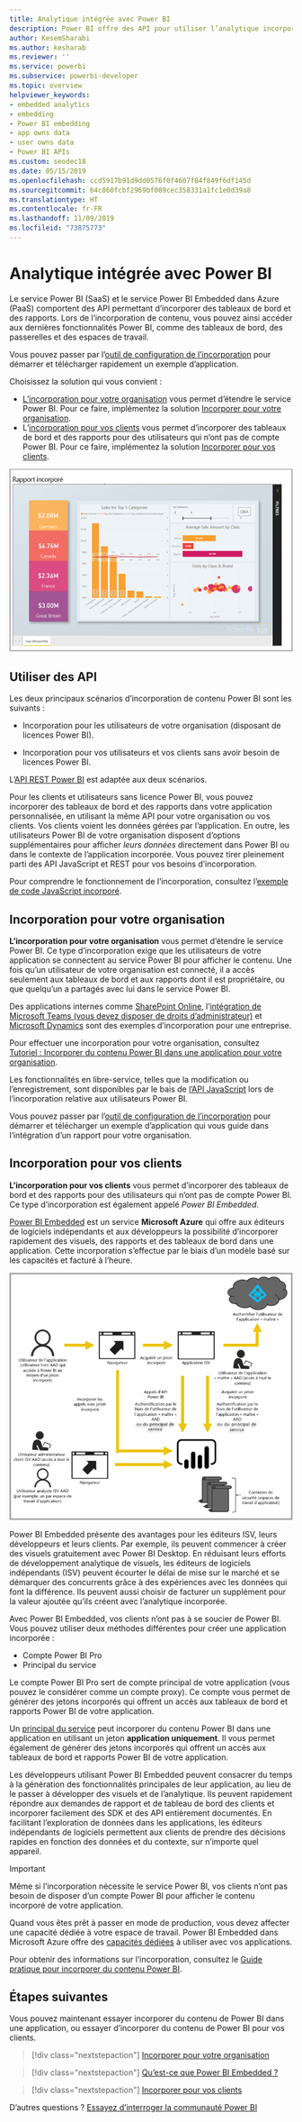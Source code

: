 ```yaml
---
title: Analytique intégrée avec Power BI
description: Power BI offre des API pour utiliser l’analytique incorporée pour vos tableaux de bord et vos rapports dans des applications. Découvrez plus en détail l’incorporation avec Power BI à la fois dans un environnement PaaS et un environnement SaaS à l’aide de logiciels d’analytique intégrés, d’outils d’analytique intégrés ou d’outils d’analyse décisionnelle intégrés.
author: KesemSharabi
ms.author: kesharab
ms.reviewer: ''
ms.service: powerbi
ms.subservice: powerbi-developer
ms.topic: overview
helpviewer_keywords:
- embedded analytics
- embedding
- Power BI embedding
- app owns data
- user owns data
- Power BI APIs
ms.custom: seodec18
ms.date: 05/15/2019
ms.openlocfilehash: ccd5917b91d9dd0576f0f4607f84f849f6df145d
ms.sourcegitcommit: 64c860fcbf2969bf089cec358331a1fc1e0d39a8
ms.translationtype: HT
ms.contentlocale: fr-FR
ms.lasthandoff: 11/09/2019
ms.locfileid: "73875773"
---
```

# <a name="embedded-analytics-with-power-bi"></a>Analytique intégrée avec Power BI

Le service Power BI (SaaS) et le service Power BI Embedded dans Azure (PaaS) comportent des API permettant d’incorporer des tableaux de bord et des rapports. Lors de l’incorporation de contenu, vous pouvez ainsi accéder aux dernières fonctionnalités Power BI, comme des tableaux de bord, des passerelles et des espaces de travail.

Vous pouvez passer par l’[outil de configuration de l’incorporation](https://aka.ms/embedsetup) pour démarrer et télécharger rapidement un exemple d’application.

Choisissez la solution qui vous convient :

* [L’incorporation pour votre organisation](embedding.md#embedding-for-your-organization) vous permet d’étendre le service Power BI. Pour ce faire, implémentez la solution [Incorporer pour votre organisation](https://aka.ms/embedsetup/UserOwnsData).
* L’[incorporation pour vos clients](embedding.md#embedding-for-your-customers) vous permet d’incorporer des tableaux de bord et des rapports pour des utilisateurs qui n’ont pas de compte Power BI. Pour ce faire, implémentez la solution [Incorporer pour vos clients](https://aka.ms/embedsetup/AppOwnsData).

![Exemple PBIE](media/what-can-you-do/what-can-you-do-02.png)

## <a name="use-apis"></a>Utiliser des API

Les deux principaux scénarios d’incorporation de contenu Power BI sont les suivants :
- Incorporation pour les utilisateurs de votre organisation (disposant de licences Power BI). 
 
- Incorporation pour vos utilisateurs et vos clients sans avoir besoin de licences Power BI. 

L’[API REST Power BI](https://docs.microsoft.com/rest/api/power-bi/) est adaptée aux deux scénarios.

Pour les clients et utilisateurs sans licence Power BI, vous pouvez incorporer des tableaux de bord et des rapports dans votre application personnalisée, en utilisant la même API pour votre organisation ou vos clients. Vos clients voient les données gérées par l’application. En outre, les utilisateurs Power BI de votre organisation disposent d’options supplémentaires pour afficher *leurs données* directement dans Power BI ou dans le contexte de l’application incorporée. Vous pouvez tirer pleinement parti des API JavaScript et REST pour vos besoins d’incorporation.

Pour comprendre le fonctionnement de l’incorporation, consultez l’[exemple de code JavaScript incorporé](https://microsoft.github.io/PowerBI-JavaScript/demo/).

## <a name="embedding-for-your-organization"></a>Incorporation pour votre organisation

**L’incorporation pour votre organisation** vous permet d’étendre le service Power BI. Ce type d’incorporation exige que les utilisateurs de votre application se connectent au service Power BI pour afficher le contenu. Une fois qu’un utilisateur de votre organisation est connecté, il a accès seulement aux tableaux de bord et aux rapports dont il est propriétaire, ou que quelqu’un a partagés avec lui dans le service Power BI.

Des applications internes comme [SharePoint Online](https://powerbi.microsoft.com/blog/integrate-power-bi-reports-in-sharepoint-online/), l’[intégration de Microsoft Teams (vous devez disposer de droits d’administrateur)](https://powerbi.microsoft.com/blog/power-bi-teams-up-with-microsoft-teams/) et [Microsoft Dynamics](https://docs.microsoft.com/dynamics365/customer-engagement/basics/add-edit-power-bi-visualizations-dashboard) sont des exemples d’incorporation pour une entreprise.

Pour effectuer une incorporation pour votre organisation, consultez [Tutoriel : Incorporer du contenu Power BI dans une application pour votre organisation](embed-sample-for-your-organization.md).

Les fonctionnalités en libre-service, telles que la modification ou l’enregistrement, sont disponibles par le bais de [l’API JavaScript](https://github.com/Microsoft/PowerBI-JavaScript) lors de l’incorporation relative aux utilisateurs Power BI.

Vous pouvez passer par l’[outil de configuration de l’incorporation](https://aka.ms/embedsetup/UserOwnsData) pour démarrer et télécharger un exemple d’application qui vous guide dans l’intégration d’un rapport pour votre organisation.

## <a name="embedding-for-your-customers"></a>Incorporation pour vos clients

**L’incorporation pour vos clients** vous permet d’incorporer des tableaux de bord et des rapports pour des utilisateurs qui n’ont pas de compte Power BI. Ce type d’incorporation est également appelé *Power BI Embedded*.

[Power BI Embedded](azure-pbie-what-is-power-bi-embedded.md) est un service **Microsoft Azure** qui offre aux éditeurs de logiciels indépendants et aux développeurs la possibilité d’incorporer rapidement des visuels, des rapports et des tableaux de bord dans une application. Cette incorporation s’effectue par le biais d’un modèle basé sur les capacités et facturé à l’heure.

![Flux relatif à l’incorporation de vos clients](media/embedding/powerbi-embed-flow.png)

Power BI Embedded présente des avantages pour les éditeurs ISV, leurs développeurs et leurs clients. Par exemple, ils peuvent commencer à créer des visuels gratuitement avec Power BI Desktop. En réduisant leurs efforts de développement analytique de visuels, les éditeurs de logiciels indépendants (ISV) peuvent écourter le délai de mise sur le marché et se démarquer des concurrents grâce à des expériences avec les données qui font la différence. Ils peuvent aussi choisir de facturer un supplément pour la valeur ajoutée qu’ils créent avec l’analytique incorporée.

Avec Power BI Embedded, vos clients n’ont pas à se soucier de Power BI. Vous pouvez utiliser deux méthodes différentes pour créer une application incorporée :
- Compte Power BI Pro 
- Principal du service 

Le compte Power BI Pro sert de compte principal de votre application (vous pouvez le considérer comme un compte proxy). Ce compte vous permet de générer des jetons incorporés qui offrent un accès aux tableaux de bord et rapports Power BI de votre application.

Un [principal du service](embed-service-principal.md) peut incorporer du contenu Power BI dans une application en utilisant un jeton **application uniquement**. Il vous permet également de générer des jetons incorporés qui offrent un accès aux tableaux de bord et rapports Power BI de votre application.

Les développeurs utilisant Power BI Embedded peuvent consacrer du temps à la génération des fonctionnalités principales de leur application, au lieu de le passer à développer des visuels et de l’analytique. Ils peuvent rapidement répondre aux demandes de rapport et de tableau de bord des clients et incorporer facilement des SDK et des API entièrement documentés. En facilitant l’exploration de données dans les applications, les éditeurs indépendants de logiciels permettent aux clients de prendre des décisions rapides en fonction des données et du contexte, sur n’importe quel appareil.

> [!IMPORTANT]
> Même si l’incorporation nécessite le service Power BI, vos clients n’ont pas besoin de disposer d’un compte Power BI pour afficher le contenu incorporé de votre application. 

Quand vous êtes prêt à passer en mode de production, vous devez affecter une capacité dédiée à votre espace de travail. Power BI Embedded dans Microsoft Azure offre des [capacités dédiées](azure-pbie-create-capacity.md) à utiliser avec vos applications.

Pour obtenir des informations sur l’incorporation, consultez le [Guide pratique pour incorporer du contenu Power BI](embed-sample-for-customers.md).

## <a name="next-steps"></a>Étapes suivantes

Vous pouvez maintenant essayer incorporer du contenu de Power BI dans une application, ou essayer d’incorporer du contenu de Power BI pour vos clients.

> [!div class="nextstepaction"]
> [Incorporer pour votre organisation](embed-sample-for-your-organization.md)

> [!div class="nextstepaction"]
> [Qu’est-ce que Power BI Embedded ?](azure-pbie-what-is-power-bi-embedded.md)

> [!div class="nextstepaction"]
>[Incorporer pour vos clients](embed-sample-for-customers.md)

D’autres questions ? [Essayez d’interroger la communauté Power BI](https://community.powerbi.com/)

